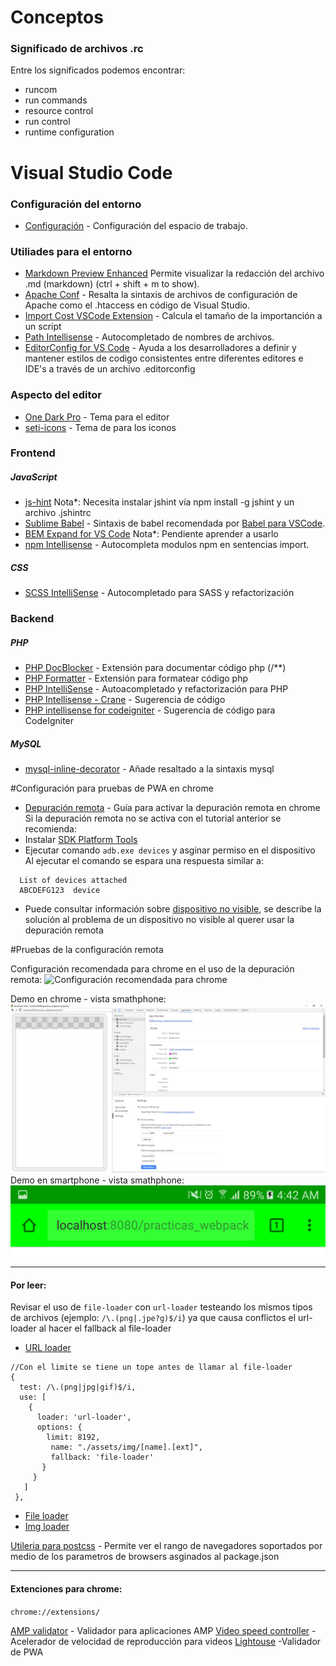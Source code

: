 # Conceptos
### Significado de archivos .rc
Entre los significados podemos encontrar:
- runcom
- run commands
- resource control
- run control
- runtime configuration

# Visual Studio Code
### Configuración del entorno
* [Configuración](https://code.visualstudio.com/docs/getstarted/settings) - Configuración del espacio de trabajo.
### Utiliades para el entorno
* [Markdown Preview Enhanced](https://marketplace.visualstudio.com/items?itemName=shd101wyy.markdown-preview-enhanced) Permite visualizar la redacción del archivo .md (markdown) (ctrl + shift + m to show).
* [Apache Conf](https://marketplace.visualstudio.com/items?itemName=mrmlnc.vscode-apache) - Resalta la sintaxis de archivos de configuración de Apache como el .htaccess en código de Visual Studio.
* [Import Cost VSCode Extension](https://marketplace.visualstudio.com/items?itemName=wix.vscode-import-cost) - Calcula el tamaño de la importanción a un script
* [Path Intellisense](https://marketplace.visualstudio.com/items?itemName=christian-kohler.path-intellisense) - Autocompletado de nombres de archivos.
* [EditorConfig for VS Code](https://marketplace.visualstudio.com/items?itemName=EditorConfig.EditorConfig) - Ayuda a los desarrolladores a definir y mantener estilos de codigo consistentes entre diferentes editores e IDE's a través de un archivo .editorconfig

### Aspecto del editor
* [One Dark Pro](https://marketplace.visualstudio.com/items?itemName=zhuangtongfa.Material-theme) - Tema para el editor
* [seti-icons](https://marketplace.visualstudio.com/items?itemName=qinjia.seti-icons) - Tema de para los iconos


### Frontend
##### JavaScript
* [js-hint](https://marketplace.visualstudio.com/items?itemName=dbaeumer.jshint) Nota*: Necesita instalar jshint vía npm install -g jshint y un archivo .jshintrc
* [Sublime Babel](https://marketplace.visualstudio.com/items?itemName=joshpeng.sublime-babel-vscode) - Sintaxis de babel recomendada por [Babel para VSCode](https://babeljs.io/docs/editors).
* [BEM Expand for VS Code](https://marketplace.visualstudio.com/items?itemName=lukazakrajsek.bem-expand) Nota*: Pendiente aprender a usarlo
* [npm Intellisense](https://marketplace.visualstudio.com/items?itemName=christian-kohler.npm-intellisense) - Autocompleta modulos npm en sentencias import.
##### CSS
* [SCSS IntelliSense](https://marketplace.visualstudio.com/items?itemName=mrmlnc.vscode-scss) - Autocompletado para SASS y refactorización

### Backend
##### PHP
* [PHP DocBlocker](https://marketplace.visualstudio.com/items?itemName=neilbrayfield.php-docblocker) - Extensión para documentar código php (/**)
* [PHP Formatter](https://marketplace.visualstudio.com/items?itemName=Sophisticode.php-formatter) - Extensión para formatear código php
* [PHP IntelliSense](https://marketplace.visualstudio.com/items?itemName=felixfbecker.php-intellisense) - Autoacompletado y refactorización para PHP
* [PHP Intellisense - Crane](https://marketplace.visualstudio.com/items?itemName=HvyIndustries.crane) - Sugerencia de código
* [PHP intellisense for codeigniter](https://marketplace.visualstudio.com/items?itemName=small.php-ci) - Sugerencia de código para CodeIgniter
##### MySQL
* [mysql-inline-decorator](https://marketplace.visualstudio.com/items?itemName=odubuc.mysql-inline-decorator) - Añade resaltado a la sintaxis mysql


#Configuración para pruebas de PWA en chrome

* [Depuración remota](https://developers.google.com/web/tools/chrome-devtools/remote-debugging/) - Guía para activar la depuración remota en chrome
Si la depuración remota no se activa con el tutorial anterior se recomienda:
* Instalar [SDK Platform Tools](https://developer.android.com/studio/releases/platform-tools.html)
* Ejecutar comando ```adb.exe devices``` y asginar permiso en el dispositivo
Al ejecutar el comando se espara una respuesta similar a:
```
  List of devices attached
  ABCDEFG123  device
```
* Puede consultar información sobre [dispositivo no visible](https://stackoverflow.com/questions/29983673/cant-see-my-device-of-chrome-inspect-devices), se describe la solución al problema de un dispositivo no visible al querer usar la depuración remota

#Pruebas de la configuración remota

Configuración recomendada para chrome en el uso de la depuración remota:
![Configuración recomendada para chrome](./configuración-chrome-remote-devices.png "Demo")

Demo en chrome - vista smathphone:
![Demo en chrome](./demo-chrome.png "Demo")
Demo en smartphone - vista smathphone:
![Demo en smartphone](./demo-smartphone.png "Demo")

---
#### Por leer:
Revisar el uso de `file-loader` con `url-loader` testeando los mismos tipos de archivos (ejemplo: `/\.(png|.jpe?g)$/i`) ya que causa conflictos el url-loader al hacer el fallback al file-loader
* [URL loader](https://github.com/webpack-contrib/url-loader)
```
//Con el limite se tiene un tope antes de llamar al file-loader
{
  test: /\.(png|jpg|gif)$/i,
  use: [
    {
      loader: 'url-loader',
      options: {
        limit: 8192,
         name: "./assets/img/[name].[ext]",
         fallback: 'file-loader'
       }
     }
   ]
 },
```
* [File loader](https://github.com/webpack-contrib/file-loader)
* [Img loader](https://github.com/tcoopman/image-webpack-loader)

[Utileria para postcss](http://browserl.ist/?q=>+5%25%2Cie+>+10) - Permite ver el rango de navegadores soportados por medio de los parametros de browsers asginados al package.json

---
#### Extenciones para chrome:
`chrome://extensions/`

[AMP validator](https://chrome.google.com/webstore/detail/amp-validator/nmoffdblmcmgeicmolmhobpoocbbmknc?utm_source=chrome-app-launcher-info-dialog) - Validador para aplicaciones AMP
[Video speed controller](https://chrome.google.com/webstore/detail/video-speed-controller/nffaoalbilbmmfgbnbgppjihopabppdk) - Acelerador de velocidad de reproducción para videos
[Lightouse](https://chrome.google.com/webstore/detail/lighthouse/blipmdconlkpinefehnmjammfjpmpbjk) -Validador de PWA

